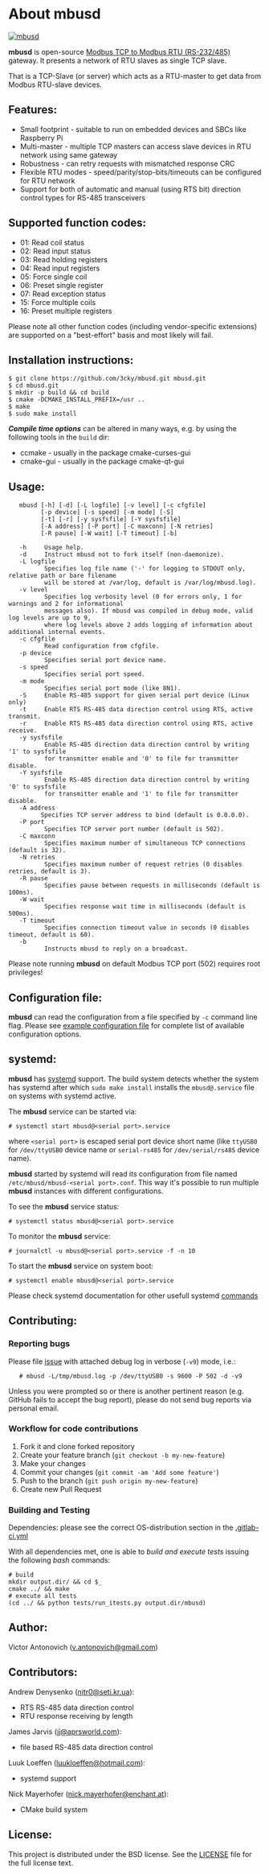 About mbusd
===========

[![mbusd](https://github.com/3cky/mbusd/actions/workflows/build.yml/badge.svg)](https://github.com/3cky/mbusd/actions/workflows/build.yml)

**mbusd** is open-source [Modbus TCP to Modbus RTU (RS-232/485)](https://en.wikipedia.org/wiki/Modbus)
gateway. It presents a network of RTU slaves as single TCP slave.

That is a TCP-Slave (or server) which acts as a RTU-master to get data from Modbus RTU-slave devices.

Features:
---------

* Small footprint - suitable to run on embedded devices and SBCs like Raspberry Pi
* Multi-master - multiple TCP masters can access slave devices in RTU network using same gateway
* Robustness - can retry requests with mismatched response CRC
* Flexible RTU modes - speed/parity/stop-bits/timeouts can be configured for RTU network
* Support for both of automatic and manual (using RTS bit) direction control types for RS-485 transceivers

Supported function codes:
-------------------------

* 01: Read coil status
* 02: Read input status
* 03: Read holding registers
* 04: Read input registers
* 05: Force single coil
* 06: Preset single register
* 07: Read exception status
* 15: Force multiple coils
* 16: Preset multiple registers

Please note all other function codes (including vendor-specific extensions) are supported on a "best-effort" basis and most likely will fail.

Installation instructions:
----------------------------

```
$ git clone https://github.com/3cky/mbusd.git mbusd.git
$ cd mbusd.git
$ mkdir -p build && cd build
$ cmake -DCMAKE_INSTALL_PREFIX=/usr ..
$ make
$ sudo make install
```

***Compile time options***
can be altered in many ways, e.g. by using the following tools in the `build` dir:
* ccmake - usually in the package cmake-curses-gui
* cmake-gui - usually in the package cmake-qt-gui

Usage:
------

       mbusd [-h] [-d] [-L logfile] [-v level] [-c cfgfile] 
             [-p device] [-s speed] [-m mode] [-S]
             [-t] [-r] [-y sysfsfile] [-Y sysfsfile] 
             [-A address] [-P port] [-C maxconn] [-N retries]
             [-R pause] [-W wait] [-T timeout] [-b]

       -h     Usage help.
       -d     Instruct mbusd not to fork itself (non-daemonize).
       -L logfile
              Specifies log file name ('-' for logging to STDOUT only, relative path or bare filename
              will be stored at /var/log, default is /var/log/mbusd.log).
       -v level
              Specifies log verbosity level (0 for errors only, 1 for warnings and 2 for informational 
              messages also). If mbusd was compiled in debug mode, valid log levels are up to 9, 
              where log levels above 2 adds logging of information about additional internal events.
       -c cfgfile
              Read configuration from cfgfile.
       -p device
              Specifies serial port device name.
       -s speed
              Specifies serial port speed.
       -m mode
              Specifies serial port mode (like 8N1).
       -S     Enable RS-485 support for given serial port device (Linux only)
       -t     Enable RTS RS-485 data direction control using RTS, active transmit.
       -r     Enable RTS RS-485 data direction control using RTS, active receive.
       -y sysfsfile
              Enable RS-485 direction data direction control by writing '1' to sysfsfile
              for transmitter enable and '0' to file for transmitter disable.
       -Y sysfsfile
              Enable RS-485 direction data direction control by writing '0' to sysfsfile
              for transmitter enable and '1' to file for transmitter disable.
       -A address
             Specifies TCP server address to bind (default is 0.0.0.0).
       -P port
              Specifies TCP server port number (default is 502).
       -C maxconn
              Specifies maximum number of simultaneous TCP connections (default is 32).
       -N retries
              Specifies maximum number of request retries (0 disables retries, default is 3).
       -R pause
              Specifies pause between requests in milliseconds (default is 100ms).
       -W wait
              Specifies response wait time in milliseconds (default is 500ms).
       -T timeout
              Specifies connection timeout value in seconds (0 disables timeout, default is 60).
       -b
              Instructs mbusd to reply on a broadcast.

Please note running **mbusd** on default Modbus TCP port (502) requires root privileges!

Configuration file:
-------------------
**mbusd** can read the configuration from a file specified by `-c` command line flag.
Please see [example configuration file](conf/mbusd.conf.example)
for complete list of available configuration options.

systemd:
---------------

**mbusd** has [systemd](https://wiki.archlinux.org/index.php/systemd) support.
The build system detects whether the system has systemd after which `sudo make install`
installs the `mbusd@.service` file on systems with systemd active.

The **mbusd** service can be started via:

	# systemctl start mbusd@<serial port>.service

where `<serial port>` is escaped serial port device short name (like `ttyUSB0` for `/dev/ttyUSB0` device name or `serial-rs485` for `/dev/serial/rs485` device name).

**mbusd** started by systemd will read its configuration from file named `/etc/mbusd/mbusd-<serial port>.conf`.
This way it's possible to run multiple **mbusd** instances with different configurations.

To see the **mbusd** service status:

	# systemctl status mbusd@<serial port>.service

To monitor the **mbusd** service:

	# journalctl -u mbusd@<serial port>.service -f -n 10

To start the **mbusd** service on system boot:

	# systemctl enable mbusd@<serial port>.service

Please check systemd documentation for other usefull systemd [commands](https://wiki.archlinux.org/index.php/systemd)

Contributing:
-------------

### Reporting bugs

Please file [issue](https://github.com/3cky/mbusd/issues) with attached debug log in verbose (`-v9`) mode, i.e.:

       # mbusd -L/tmp/mbusd.log -p /dev/ttyUSB0 -s 9600 -P 502 -d -v9

Unless you were prompted so or there is another pertinent reason (e.g. GitHub fails to accept the bug report),
please do not send bug reports via personal email.

### Workflow for code contributions

1. Fork it and clone forked repository
2. Create your feature branch (`git checkout -b my-new-feature`)
3. Make your changes
4. Commit your changes (`git commit -am 'Add some feature'`)
5. Push to the branch (`git push origin my-new-feature`)
6. Create new Pull Request

### Building and Testing

Dependencies: please see the correct OS-distribution section in the
 [.gitlab-ci.yml](https://github.com/3cky/mbusd/blob/master/.gitlab-ci.yml)

With all dependencies met, one is able to *build and execute tests*
issuing the following *bash* commands:
```
# build
mkdir output.dir/ && cd $_
cmake ../ && make
# execute all tests
(cd ../ && python tests/run_itests.py output.dir/mbusd)
```

Author:
-------

Victor Antonovich (<v.antonovich@gmail.com>)

Contributors:
-------------

Andrew Denysenko (<nitr0@seti.kr.ua>):
 - RTS RS-485 data direction control
 - RTU response receiving by length

James Jarvis (<jj@aprsworld.com>):
 - file based RS-485 data direction control

Luuk Loeffen (<luukloeffen@hotmail.com>):
 - systemd support

Nick Mayerhofer (<nick.mayerhofer@enchant.at>):
 - CMake build system

License:
--------

This project is distributed under the BSD license. See the [LICENSE](LICENSE) file for the full license text.
